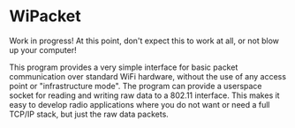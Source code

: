 WiPacket
=========

Work in progress! At this point, don't expect this to work at all, or not blow up your computer!

This program provides a very simple interface for basic packet communication over standard WiFi hardware, without the use of any access point or "infrastructure mode". The program can provide a userspace socket for reading and writing raw data to a 802.11 interface. This makes it easy to develop radio applications where you do not want or need a full TCP/IP stack, but just the raw data packets.
